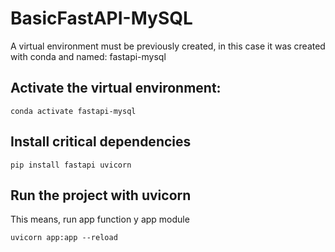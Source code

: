 # BasicFastAPI-MySQL

A virtual environment must be previously created, in this case it was created with conda and named: fastapi-mysql


## Activate the virtual environment:

```console
conda activate fastapi-mysql
```


## Install critical dependencies

```console
pip install fastapi uvicorn
```


## Run the project with uvicorn

This means, run app function y app module

```console
uvicorn app:app --reload
```



